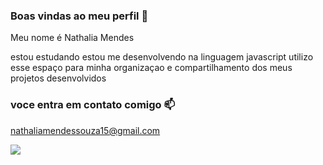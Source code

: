 ### Boas vindas ao meu perfil 💙

Meu nome é Nathalia Mendes

estou estudando
estou me desenvolvendo na linguagem javascript
utilizo esse espaço para minha organizaçao e compartilhamento dos meus projetos desenvolvidos 

### voce entra em contato comigo 📫

nathaliamendessouza15@gmail.com

![](https://media1.tenor.com/m/-ImT1VnYhG4AAAAC/scooby-doo-tongue-out.gif
)


